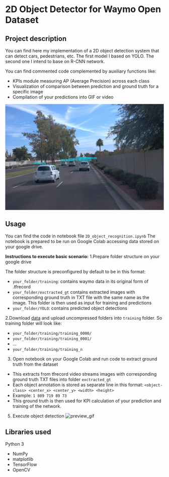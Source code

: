 # 2D Object Detector for Waymo Open Dataset

## Project description
You can find here my implementation of a 2D object detection system that can detect cars, pedestrians, etc.
The first model I based on YOLO.
The second one I intend to base on R-CNN network.

You can find commented code complemented by auxiliary functions like:
- KPIs module measuring AP (Average Precision) across each class
- Visualization of comparison between prediction and ground truth for a specific image
- Compilation of your predictions into GIF or video 

![preview_static](assets/preview_jpg.jpg)

## Usage
You can find the code in notebook file `2D_object_recognition.ipynb`
The notebook is prepared to be run on Google Colab accessing data stored on your google drive.

**Instructions to execute basic scenario:**
1.Prepare folder structure on your google drive

The folder structure is preconfigured by default to be in this format:
- `your_folder/training`: contains waymo data in its original form of .tfrecord
- `your_folder/exctracted_gt` contains extracted images with corresponding ground truth in TXT file with the same name as the image. This folder is then used as input for training and predictions
- `your_folder/YOLO`: contains predicted object detections

2.Download [data](https://waymo.com/open/) and upload uncompressed folders into `training` folder.
So training folder will look like:
- `your_folder/training/training_0000/`  
- `your_folder/training/training_0001/` 
- ...
- `your_folder/training/training_n`   

3. Open notebook on your Google Colab and run code to extract ground truth from the dataset
- This extracts from tfrecord video streams images with corresponding ground truth TXT files into folder `exctracted_gt`
- Each object annotation is stored as separate line in this format: `<object-class> <center_x> <center_y> <width> <height>`
- Example: `1 809 719 89 73`
- This ground truth is then used for KPI calculation of your prediction and training of the network.

5. Execute object detection
![preview_gif](assets/preview_gif.gif)

## Libraries used
Python 3
- NumPy
- matplotlib
- TensorFlow
- OpenCV
